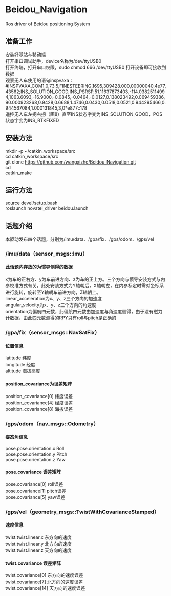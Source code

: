 # Beidou_Navigation
Ros driver of Beidou positioning System  
  
## 准备工作  
安装好基站与移动端  
打开串口调试助手，device名称为/dev/ttyUSB0  
打开终端，打开串口权限，sudo chmod 666 /dev/ttyUSB0
打开设备即可接收到数据  
观察无人车使用的语句inspvaxa：  
#INSPVAXA,COM1,0,73.5,FINESTEERING,1695,309428.000,00000040,4e77,43562;INS_SOLUTION_GOOD,INS_PSRSP,51.11637873403,-114.03825114994,1063.6093,-16.9000,-0.0845,-0.0464,-0.0127,0.138023492,0.069459386,90.000923268,0.9428,0.6688,1.4746,0.0430,0.0518,0.0521,0.944295466,0.944567084,1.000131845,3,0*e877c178  
遥控无人车左拐右拐（画8）直至INS状态字变为INS_SOLUTION_GOOD，POS状态字变为INS_RTKFIXED

## 安装方法  
mkdir -p ~/catkin_workspace/src  
cd catkin_workspace/src  
git clone https://github.com/wangxizhe/Beidou_Navigation.git  
cd  
catkin_make  
  
## 运行方法  
source devel/setup.bash  
roslaunch novatel_driver beidou.launch  

## 话题介绍  
本驱动发布四个话题，分别为/imu/data、/gpa/fix、/gps/odom、/gps/vel  
### /imu/data（sensor_msgs::Imu）  
#### 此话题内存放的为惯导侧得的数据  
x为车的正右方、y为车前进方向、z为车的正上方。三个方向与惯导安装方式与内参校准方式有关，此处安装方式为Y轴朝后，X轴朝左，在内参标定时需对坐标系进行旋转，旋转至Y轴朝车前进方向，Z轴朝上。   
linear_acceleration为x、y、z三个方向的加速度  
angular_velocity为x、y、z三个方向的角速度  
orientation为偏航四元数，此偏航四元数由加速度与角速度侧得，由于没有磁力计数据，由此四元数测得的RPY只有roll与pitch是正确的  
### /gpa/fix（sensor_msgs::NavSatFix）  
#### 位置信息
latitude 纬度  
longitude  经度  
altitude 海拔高度  

#### position_covariance为误差矩阵  
position_covariance[0] 纬度误差  
position_covariance[4] 经度误差  
position_covariance[8] 海拔误差   
### /gps/odom（nav_msgs::Odometry）  
#### 姿态角信息  
pose.pose.orientation.x  Roll  
pose.pose.orientation.y  Pitch  
pose.pose.orientation.z  Yaw  
#### pose.covariance  误差矩阵  
pose.covariance[0] roll误差  
pose.covariance[1] pitch误差  
pose.covariance[5] yaw误差  
### /gps/vel（geometry_msgs::TwistWithCovarianceStamped）  
#### 速度信息  
twist.twist.linear.x   东方向的速度  
twist.twist.linear.y   北方向的速度  
twist.twist.linear.z   天方向的速度  

#### twist.covariance   误差矩阵  
twist.covariance[0]  东方向的速度误差  
twist.covariance[7]  北方向的速度误差  
twist.covariance[14] 天方向的速度误差  
